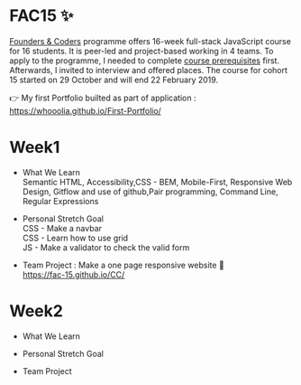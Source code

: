 # FAC15 :sparkles:
[Founders & Coders](https://foundersandcoders.com/) programme offers 16-week full-stack JavaScript course for 16 students. It is peer-led and project-based working in 4 teams. To apply to the programme, I needed to complete [course prerequisites](https://foundersandcoders.com/apply/prerequisites/) first. Afterwards, I invited to interview and offered places. The course for cohort 15 started on 29 October and will end 22 February 2019.

:point_right: My first Portfolio builted as part of application : https://whooolia.github.io/First-Portfolio/

# Week1
- What We Learn
<br>Semantic HTML, Accessibility,CSS - BEM, Mobile-First, Responsive Web Design, Gitflow and use of github,Pair programming, Command Line, Regular Expressions
 
- Personal Stretch Goal
<br>CSS - Make a navbar
<br>CSS - Learn how to use grid
<br>JS - Make a validator to check the valid form
  
- Team Project : Make a one page responsive website :muscle:
<br>https://fac-15.github.io/CC/

# Week2
- What We Learn

- Personal Stretch Goal

- Team Project

